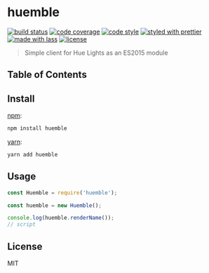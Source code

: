# huemble

[![build status](https://img.shields.io/travis/raisonblue/huemble.svg)](https://travis-ci.org/raisonblue/huemble)
[![code coverage](https://img.shields.io/codecov/c/github/raisonblue/huemble.svg)](https://codecov.io/gh/raisonblue/huemble)
[![code style](https://img.shields.io/badge/code_style-XO-5ed9c7.svg)](https://github.com/sindresorhus/xo)
[![styled with prettier](https://img.shields.io/badge/styled_with-prettier-ff69b4.svg)](https://github.com/prettier/prettier)
[![made with lass](https://img.shields.io/badge/made_with-lass-95CC28.svg)](https://lass.js.org)
[![license](https://img.shields.io/github/license/raisonblue/huemble.svg)](LICENSE)

> Simple client for Hue Lights as an ES2015 module

## Table of Contents


## Install

[npm][]:

```sh
npm install huemble
```

[yarn][]:

```sh
yarn add huemble
```


## Usage

```js
const Huemble = require('huemble');

const huemble = new Huemble();

console.log(huemble.renderName());
// script
```

## License
MIT

##

[npm]: https://www.npmjs.com/

[yarn]: https://yarnpkg.com/
